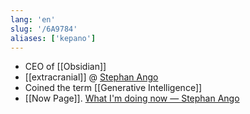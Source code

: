 ```yaml
---
lang: 'en'
slug: '/6A9784'
aliases: ['kepano']
---
```


- CEO of [[Obsidian]]
- [[extracranial]] @ [Stephan Ango](https://stephanango.com/)
- Coined the term [[Generative Intelligence]]
- [[Now Page]]. [What I'm doing now — Stephan Ango](https://stephanango.com/now)
